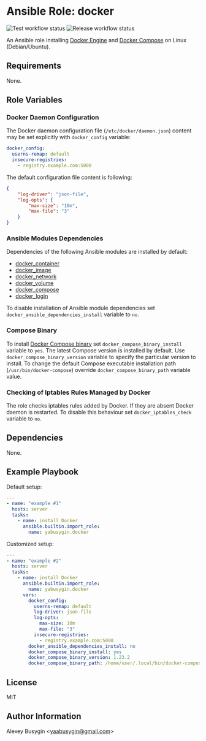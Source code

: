 Ansible Role: docker
====================

![Test workflow status](https://github.com/yabusygin/ansible-role-docker/workflows/test/badge.svg)
![Release workflow status](https://github.com/yabusygin/ansible-role-docker/workflows/release/badge.svg)

An Ansible role installing [Docker Engine][Engine] and
[Docker Compose][Compose] on Linux (Debian/Ubuntu).

[Engine]: https://docs.docker.com/install/
[Compose]: https://docs.docker.com/compose/

Requirements
------------

None.

Role Variables
--------------

### Docker Daemon Configuration ###

The Docker daemon configuration file (`/etc/docker/daemon.json`) content may be
set explicitly with `docker_config` variable:

```yaml
docker_config:
  userns-remap: default
  insecure-registries:
    - registry.example.com:5000
```

The default configuration file content is following:

```json
{
    "log-driver": "json-file",
    "log-opts": {
        "max-size": "10m",
        "max-file": "3"
    }
}
```

### Ansible Modules Dependencies ###

Dependencies of the following Ansible modules are installed by default:

*   [docker_container](https://docs.ansible.com/ansible/latest/modules/docker_container_module.html)
*   [docker_image](https://docs.ansible.com/ansible/latest/modules/docker_image_module.html)
*   [docker_network](https://docs.ansible.com/ansible/latest/modules/docker_network_module.html)
*   [docker_volume](https://docs.ansible.com/ansible/latest/modules/docker_volume_module.html)
*   [docker_compose](https://docs.ansible.com/ansible/latest/modules/docker_compose_module.html)
*   [docker_login](https://docs.ansible.com/ansible/latest/modules/docker_login_module.html)

To disable installation of Ansible module dependencies set
`docker_ansible_dependencies_install` variable to `no`.

### Compose Binary ###

To install [Docker Compose binary][Compose Releases] set
`docker_compose_binary_install` variable to `yes`. The latest Compose version is
installed by default. Use `docker_compose_binary_version` variable to specify
the particular version to install. To change the default Compose executable
installation path (`/usr/bin/docker-compose`) override
`docker_compose_binary_path` variable value.

[Compose Releases]: https://github.com/docker/compose/releases

### Checking of Iptables Rules Managed by Docker ###

The role checks iptables rules added by Docker. If they are absent Docker daemon
is restarted. To disable this behaviour set `docker_iptables_check` variable
to `no`.

Dependencies
------------

None.

Example Playbook
----------------

Default setup:

```yaml
---
- name: "example #1"
  hosts: server
  tasks:
    - name: install Docker
      ansible.builtin.import_role:
        name: yabusygin.docker
```

Customized setup:

```yaml
---
- name: "example #2"
  hosts: server
  tasks:
    - name: install Docker
      ansible.builtin.import_role:
        name: yabusygin.docker
      vars:
        docker_config:
          userns-remap: default
          log-driver: json-file
          log-opts:
            max-size: 10m
            max-file: "3"
          insecure-registries:
            - registry.example.com:5000
        docker_ansible_dependencies_install: no
        docker_compose_binary_install: yes
        docker_compose_binary_version: 1.23.2
        docker_compose_binary_path: /home/user/.local/bin/docker-compose
```

License
-------

MIT

Author Information
------------------

Alexey Busygin \<yaabusygin@gmail.com\>
